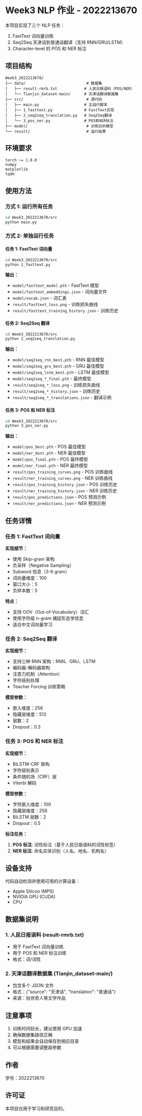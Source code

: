 # Week3 NLP 作业 - 2022213670

本项目实现了三个 NLP 任务：

1. FastText 词向量训练
2. Seq2Seq 天津话到普通话翻译（支持 RNN/GRU/LSTM）
3. Character-level 的 POS 和 NER 标注

## 项目结构

```
Week3_2022213670/
├── data/                           # 数据集
│   ├── result-rmrb.txt            # 人民日报语料（POS/NER）
│   └── Tianjin_dataset-main/      # 天津话翻译数据集
├── src/                            # 源代码
│   ├── main.py                    # 主运行脚本
│   ├── 1_fasttext.py              # FastText实现
│   ├── 2_seq2seq_translation.py   # Seq2Seq翻译
│   └── 3_pos_ner.py               # POS和NER标注
├── model/                          # 训练后的模型
└── result/                         # 运行结果
```

## 环境要求

```bash
torch >= 1.8.0
numpy
matplotlib
tqdm
```

## 使用方法

### 方式 1: 运行所有任务

```bash
cd Week3_2022213670/src
python main.py
```

### 方式 2: 单独运行任务

#### 任务 1: FastText 词向量

```bash
cd Week3_2022213670/src
python 1_fasttext.py
```

**输出：**

- `model/fasttext_model.pth` - FastText 模型
- `model/fasttext_embeddings.json` - 词向量文件
- `model/vocab.json` - 词汇表
- `result/fasttext_loss.png` - 训练损失曲线
- `result/fasttext_training_history.json` - 训练历史

#### 任务 2: Seq2Seq 翻译

```bash
cd Week3_2022213670/src
python 2_seq2seq_translation.py
```

**输出：**

- `model/seq2seq_rnn_best.pth` - RNN 最佳模型
- `model/seq2seq_gru_best.pth` - GRU 最佳模型
- `model/seq2seq_lstm_best.pth` - LSTM 最佳模型
- `model/seq2seq_*_final.pth` - 最终模型
- `result/seq2seq_*_loss.png` - 训练损失曲线
- `result/seq2seq_*_history.json` - 训练历史
- `result/seq2seq_*_translations.json` - 翻译示例

#### 任务 3: POS 和 NER 标注

```bash
cd Week3_2022213670/src
python 3_pos_ner.py
```

**输出：**

- `model/pos_best.pth` - POS 最佳模型
- `model/ner_best.pth` - NER 最佳模型
- `model/pos_final.pth` - POS 最终模型
- `model/ner_final.pth` - NER 最终模型
- `result/pos_training_curves.png` - POS 训练曲线
- `result/ner_training_curves.png` - NER 训练曲线
- `result/pos_training_history.json` - POS 训练历史
- `result/ner_training_history.json` - NER 训练历史
- `result/pos_predictions.json` - POS 预测示例
- `result/ner_predictions.json` - NER 预测示例

## 任务详情

### 任务 1: FastText 词向量

**实现细节：**

- 使用 Skip-gram 架构
- 负采样（Negative Sampling）
- Subword 信息（3-6 gram）
- 词向量维度：100
- 窗口大小：5
- 负样本数：5

**特点：**

- 支持 OOV（Out-of-Vocabulary）词汇
- 使用字符级 n-gram 捕捉形态学信息
- 适合中文词向量学习

### 任务 2: Seq2Seq 翻译

**实现细节：**

- 支持三种 RNN 架构：RNN、GRU、LSTM
- 编码器-解码器架构
- 注意力机制（Attention）
- 字符级别处理
- Teacher Forcing 训练策略

**模型参数：**

- 嵌入维度：256
- 隐藏层维度：512
- 层数：2
- Dropout：0.3

### 任务 3: POS 和 NER 标注

**实现细节：**

- BiLSTM-CRF 架构
- 字符级别表示
- 条件随机场（CRF）层
- Viterbi 解码

**模型参数：**

- 字符嵌入维度：100
- 隐藏层维度：256
- BiLSTM 层数：2
- Dropout：0.5

**标注任务：**

1. **POS 标注**: 词性标注（基于人民日报语料的词性标签）
2. **NER 标注**: 命名实体识别（人名、地名、机构名）

## 设备支持

代码自动检测并使用可用的计算设备：

- Apple Silicon (MPS)
- NVIDIA GPU (CUDA)
- CPU

## 数据集说明

### 1. 人民日报语料 (result-rmrb.txt)

- 用于 FastText 词向量训练
- 用于 POS 和 NER 标注训练
- 格式：词/词性

### 2. 天津话翻译数据集 (Tianjin_dataset-main/)

- 包含多个 JSON 文件
- 格式：{"source": "天津话", "translation": "普通话"}
- 来源：俗世奇人等文学作品

## 注意事项

1. 训练时间较长，建议使用 GPU 加速
2. 确保数据集路径正确
3. 模型和结果会自动保存到相应目录
4. 可以根据需要调整超参数

## 作者

学号：2022213670

## 许可证

本项目仅用于学习和研究目的。
